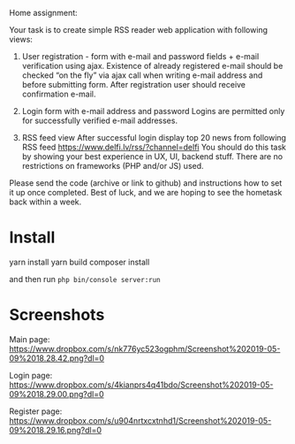 Home assignment: 

Your task is to create simple RSS reader web application with following views:
 1) User registration - form with e-mail and password fields + e-mail verification using ajax. 
 Existence of already registered e-mail should be checked “on the fly” via ajax call when writing e-mail address and before submitting form. 
 After registration user should receive confirmation e-mail. 
 
 2) Login form with e-mail address and password Logins are permitted only for successfully verified e-mail addresses.
 
 3) RSS feed view After successful login display top 20 news from following RSS feed https://www.delfi.lv/rss/?channel=delfi 
 You should do this task by showing your best experience in UX, UI, backend stuff.
 There are no restrictions on frameworks (PHP and/or JS) used. 
 
Please send the code (archive or link to github) and instructions how to set it up once completed. Best of luck, and we are hoping to see the hometask back within a week.

# Install
yarn install
yarn build
composer install

and then run `php bin/console server:run`

# Screenshots
Main page: https://www.dropbox.com/s/nk776yc523ogphm/Screenshot%202019-05-09%2018.28.42.png?dl=0

Login page: https://www.dropbox.com/s/4kianprs4q41bdo/Screenshot%202019-05-09%2018.29.00.png?dl=0

Register page: https://www.dropbox.com/s/u904nrtxcxtnhd1/Screenshot%202019-05-09%2018.29.16.png?dl=0
